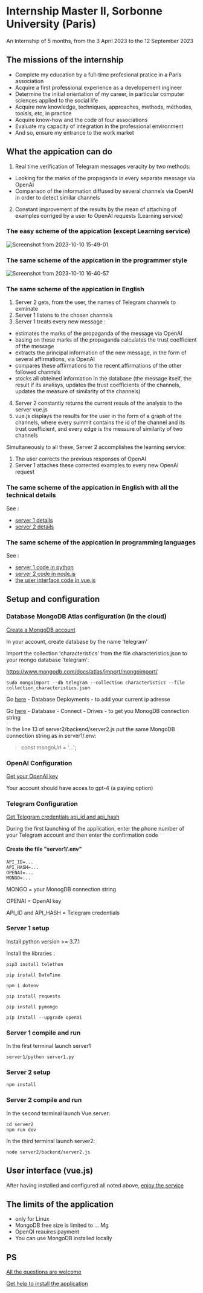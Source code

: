 # Internship Master II, Sorbonne University (Paris)
An Internship of 5 months, from the 3 April 2023 to the 12 September 2023

## The missions of the internship
- Complete my education by a full-time profesional pratice in a Paris association
- Acquire a first professional experience as a developement ingineer
- Determine the initial orientation of my career, in particular computer sciences applied to the social life
- Acquire new knowledge, techniques, approaches, methods, méthodes, toolsls, etc, in practice
- Acquire know-how and the code of four associations
- Evaluate my capacity of integration in the professional environment
- And so, ensure my entrance to the work market

## What the appication can do
1) Real time verification of Telegram messages veracity by two methods:
- Looking for the marks of the propaganda in every separate message via OpenAI
- Comparison of the information diffused by several channels via OpenAI in order to detect similar channels
2) Constant improvement of the results by the mean of attaching of examples corriged by a user to OpenAI requests (Learning service)

### The easy scheme of the appication (except Learning service)
![Screenshot from 2023-10-10 15-49-01](https://github.com/akostrik/stage_telegram/assets/22834202/89b2eab1-2291-44ea-a008-7a32fd9e0678)

### The same scheme of the appication in the programmer style
![Screenshot from 2023-10-10 16-40-57](https://github.com/akostrik/stage_telegram/assets/22834202/f4b3c6bb-3e5a-4f78-97b6-059bd061c77e)

### The same scheme of the appication in English
1) Server 2 gets, from the user, the names of Telegram channels to exminate 
2) Server 1 listens to the chosen channels
3) Server 1 treats every new message :
- estimates the marks of the propaganda of the message via OpenAI
- basing on these marks of the propaganda calculates the trust coefficient of the message 
- extracts the principal information of the new message, in the form of several affirmations, via OpenAI
- compares these affirmations to the recent affirmations of the other followed channels
- stocks all obteined information in the database (the message itself, the result if its analisys, updates the trust coefficients of the channels, updates the measure of similarity of the channels)
4) Server 2 constantly returns the current resuls of the analysis to the server vue.js
5) vue.js displays the results for the user in the form of a graph of the channels, where every summit contains the id of the channel and its trust coefficient, and every edge is the measure of similarity of two channels

Simultaneously to all these, Server 2 accomplishes the learning service:
1) The user corrects the previous responses of OpenAI
2) Server 1 attaches these corrected examples to every new OpenAI request   

### The same scheme of the appication in English with all the technical details
See :
- [server 1 details](https://github.com/akostrik/stage_telegram/tree/main/server1)
- [server 2 details](https://github.com/akostrik/stage_telegram/tree/main/server1)

### The same scheme of the appication in programming languages
See :
- [server 1 code in python](https://github.com/akostrik/stage_telegram/tree/main/server1)
- [server 2 code in node.js](https://github.com/akostrik/stage_telegram/tree/main/server2/backend/server.js)
- [the user interface code in vue.js](https://github.com/akostrik/stage_telegram/tree/main/server2/src)

## Setup and configuration
### Database MongoDB Atlas configuration (in the cloud)
[Create a MongoDB account](https://cloud.mongodb.com/) 

In your account, create database by the name 'telegram'

Import the collection 'characteristics' from the file characteristics.json to your mongo database 'telegram':

https://www.mongodb.com/docs/atlas/import/mongoimport/

```
sudo mongoimport --db telegram --collection characteristics --file collection_characteristics.json
```

Go [here](https://cloud.mongodb.com) - Database Deployments - to add your current ip adresse

Go [here](https://cloud.mongodb.com/) - Database - Connect - Drives - to get you MonogDB connection string 

In the line 13 of server2/backend/server2.js put the same MongoDB connection string as in server1/.env:
> const mongoUrl = '...';

### OpenAI Configuration 

[Get your OpenAI key](https://platform.openai.com/account/api-keys)

Your account should have acces to gpt-4 (a paying option)

### Telegram Configuration  

[Get Telegram credentials api_id and api_hash ](https://my.telegram.org/auth)

During the first launching of the application, enter the phone number of your Telegram account and then enter the confirmation code

#### Create the file "server1/.env" 
```
API_ID=...
API_HASH=...
OPENAI=...
MONGO=...
```
MONGO = your MonogDB connection string

OPENAI = OpenAI key

API_ID and API_HASH = Telegram credentials

### Server 1 setup
Install python version >= 3.7.1

Install the libraries :
```
pip3 install telethon
```
```
pip install DateTime
```
```
npm i dotenv
```
```
pip install requests
```
```
pip install pymongo
```
```
pip install --upgrade openai
```

### Server 1 compile and run
In the first terminal launch server1
```
server1/python server1.py
```

### Server 2 setup
```
npm install
```
### Server 2 compile and run
In the second terminal launch Vue server:
```
cd server2
npm run dev
```
In the third terminal launch server2:
```
node server2/backend/server2.js
```
## User interface (vue.js)
After having installed and configured all noted above, [enjoy the service](http://localhost:5173/) 
## The limits of the application
- only for Linux
- MongoDB free size is limited to ... Mg
- OpenQI reauires payment
- You can use MongoDB installed locally

## PS
[All the questions are welcome](mailto:stage.mongodb@gmail.com)

[Get help to install the application](mailto:stage.mongodb@gmail.com)  
